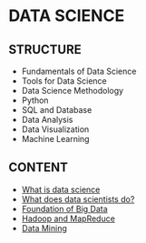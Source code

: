# DATA SCIENCE

## STRUCTURE

- Fundamentals of Data Science
- Tools for Data Science
- Data Science Methodology
- Python
- SQL and Database
- Data Analysis
- Data Visualization
- Machine Learning

## CONTENT

- [What is data science](./fundamentals/what-is-data-science.md)
- [What does data scientists do?](./fundamentals/data-scientist.md)
- [Foundation of Big Data](./fundamentals/big-data.md)
- [Hadoop and MapReduce](./fundamentals/hadoop.md)
- [Data Mining](./fundamentals/data-mining.md)
